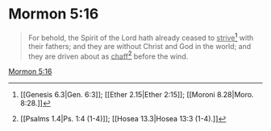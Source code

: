 # Mormon 5:16

> For behold, the Spirit of the Lord hath already ceased to <u>strive</u>[^a] with their fathers; and they are without Christ and God in the world; and they are driven about as <u>chaff</u>[^b] before the wind.

[Mormon 5:16](https://www.churchofjesuschrist.org/study/scriptures/bofm/morm/5?lang=eng&id=p16#p16)


[^a]: [[Genesis 6.3|Gen. 6:3]]; [[Ether 2.15|Ether 2:15]]; [[Moroni 8.28|Moro. 8:28.]]
[^b]: [[Psalms 1.4|Ps. 1:4 (1-4)]]; [[Hosea 13.3|Hosea 13:3 (1-4).]]
